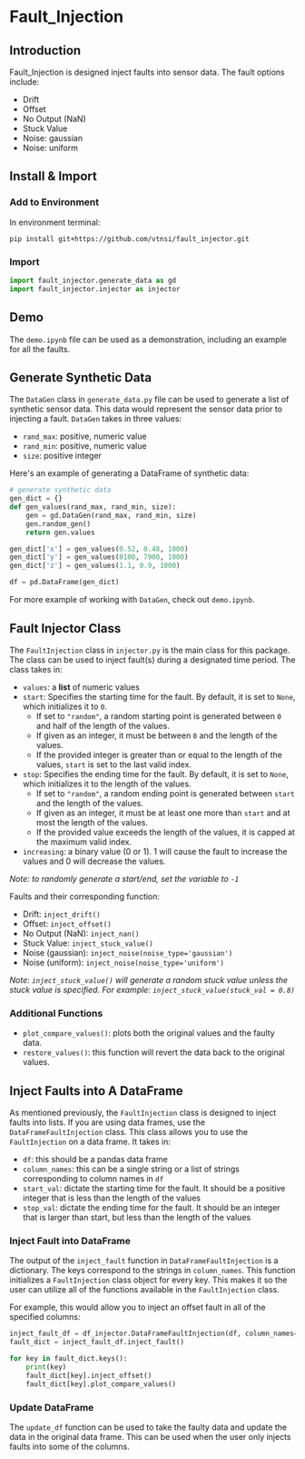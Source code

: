 # Fault_Injection

## Introduction
Fault_Injection is designed inject faults into sensor data. The fault options include:
- Drift
- Offset
- No Output (NaN)
- Stuck Value
- Noise: gaussian
- Noise: uniform

## Install & Import
### Add to Environment
In environment terminal:
```
pip install git+https://github.com/vtnsi/fault_injector.git
```

### Import
```py
import fault_injector.generate_data as gd
import fault_injector.injector as injector
```

## Demo
The `demo.ipynb` file can be used as a demonstration, including an example for all the faults.

## Generate Synthetic Data
The `DataGen` class in `generate_data.py` file can be used to generate a list of synthetic sensor data. This data would represent the sensor data prior to injecting a fault. `DataGen` takes in three values:
- `rand_max`: positive, numeric value
- `rand_min`: positive, numeric value
- `size`: positive integer

Here's an example of generating a DataFrame of synthetic data:
```py
# generate synthetic data
gen_dict = {}
def gen_values(rand_max, rand_min, size):
    gen = gd.DataGen(rand_max, rand_min, size)
    gen.random_gen()
    return gen.values

gen_dict['x'] = gen_values(0.52, 0.48, 1000)
gen_dict['y'] = gen_values(8100, 7900, 1000)
gen_dict['z'] = gen_values(1.1, 0.9, 1000)

df = pd.DataFrame(gen_dict)
```

For more example of working with `DataGen`, check out `demo.ipynb`.

## Fault Injector Class
The `FaultInjection` class in `injector.py` is the main class for this package. The class can be used to inject fault(s) during a designated time period. The class takes in:
- `values`: a **list** of numeric values
- `start`: Specifies the starting time for the fault. By default, it is set to `None`, which initializes it to `0`.
  - If set to `"random"`, a random starting point is generated between `0` and half of the length of the values.
  - If given as an integer, it must be between `0` and the length of the values.
  - If the provided integer is greater than or equal to the length of the values, `start` is set to the last valid index.
- `stop`: Specifies the ending time for the fault. By default, it is set to `None`, which initializes it to the length of the values.
  - If set to `"random"`, a random ending point is generated between `start` and the length of the values.
  - If given as an integer, it must be at least one more than `start` and at most the length of the values.
  - If the provided value exceeds the length of the values, it is capped at the maximum valid index.
- `increasing`: a binary value (0 or 1). 1 will cause the fault to increase the values and 0 will decrease the values.

*Note: to randomly generate a start/end, set the variable to `-1`*

Faults and their corresponding function:
- Drift: `inject_drift()`
- Offset: `inject_offset()`
- No Output (NaN): `inject_nan()`
- Stuck Value: `inject_stuck_value()`
- Noise (gaussian): `inject_noise(noise_type='gaussian')`
- Noise (uniform): `inject_noise(noise_type='uniform')`

*Note: `inject_stuck_value()` will generate a random stuck value unless the stuck value is specified. For example: `inject_stuck_value(stuck_val = 0.8)`*

### Additional Functions
* `plot_compare_values()`: plots both the original values and the faulty data.
* `restore_values()`: this function will revert the data back to the original values.

## Inject Faults into A DataFrame
As mentioned previously, the `FaultInjection` class is designed to inject faults into lists. If you are using data frames, use the `DataFrameFaultInjection` class. This class allows you to use the `FaultInjection` on a data frame. It takes in:
- `df`: this should be a pandas data frame
- `column_names`: this can be a single string or a list of strings corresponding to column names in `df`
- `start_val`: dictate the starting time for the fault. It should be a positive integer that is less than the length of the values
- `stop_val`: dictate the ending time for the fault. It should be an integer that is larger than start, but less than the length of the values

### Inject Fault into DataFrame
The output of the `inject_fault` function in `DataFrameFaultInjection` is a dictionary. The keys correspond to the strings in `column_names`. This function initializes a `FaultInjection` class object for every key. This makes it so the user can utilize all of the functions available in the `FaultInjection` class.

For example, this would allow you to inject an offset fault in all of the specified columns:
```py
inject_fault_df = df_injector.DataFrameFaultInjection(df, column_names=col_lst, start_val=start_val, stop_val=stop_val)
fault_dict = inject_fault_df.inject_fault()

for key in fault_dict.keys():
    print(key)
    fault_dict[key].inject_offset()
    fault_dict[key].plot_compare_values()
```

### Update DataFrame
The `update_df` function can be used to take the faulty data and update the data in the original data frame. This can be used when the user only injects faults into some of the columns.
